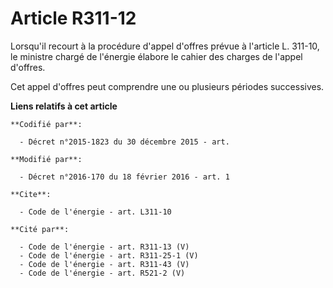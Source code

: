 # Article R311-12

Lorsqu'il recourt à la procédure d'appel d'offres prévue à l'article L. 311-10, le ministre chargé de l'énergie élabore le
cahier des charges de l'appel d'offres. 

Cet appel d'offres peut comprendre une ou plusieurs périodes successives.

**Liens relatifs à cet article**

	**Codifié par**:

	  - Décret n°2015-1823 du 30 décembre 2015 - art.

	**Modifié par**:

	  - Décret n°2016-170 du 18 février 2016 - art. 1

	**Cite**:

	  - Code de l'énergie - art. L311-10

	**Cité par**:

	  - Code de l'énergie - art. R311-13 (V)
	  - Code de l'énergie - art. R311-25-1 (V)
	  - Code de l'énergie - art. R311-43 (V)
	  - Code de l'énergie - art. R521-2 (V)
